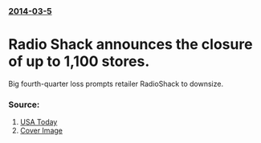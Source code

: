 ### [2014-03-5](/news/2014/03/5/index.md)

# Radio Shack announces the closure of up to 1,100 stores. 

Big fourth-quarter loss prompts retailer RadioShack to downsize.


### Source:

1. [USA Today](http://www.usatoday.com/story/money/markets/2014/03/04/radio-shack-to-close-stores/6007317/)
1. [Cover Image](https://www.gannett-cdn.com/GDContent/applogos/usatoday.png)
